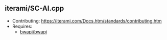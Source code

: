 iterami/SC-AI.cpp
-----------------

* Contributing: https://iterami.com/Docs.htm/standards/contributing.htm
* Requires:
  * [bwapi/bwapi](https://github.com/bwapi/bwapi)
